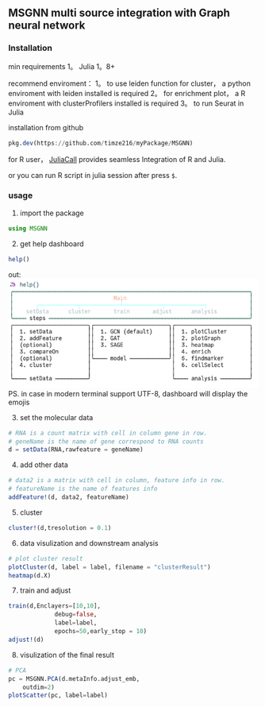 ## MSGNN multi source integration with Graph neural network

### Installation 
min requirements 
1。 Julia 1。8+

recommend enviroment： 
1。 to use leiden function for cluster， a python enviroment with leiden installed is required
2。 for enrichment plot， a R enviroment with clusterProfilers installed is required
3。 to run Seurat in Julia

installation from github 
```julia
pkg.dev(https://github.com/timze216/myPackage/MSGNN)
```
for R user，  [JuliaCall](https://cran.r-project.org/web/packages/JuliaCall/readme/README.html) provides seamless Integration of R and Julia.

or you can run R script in julia session after press `$`.


### usage
1. import the package
```julia
using MSGNN 
```

2. get help dashboard
```julia
help()
```
out:
![](./img/dashboard.png) 
PS. in case in modern terminal support UTF-8, dashboard will display the emojis

3. set the molecular data
```julia
# RNA is a count matrix with cell in column gene in row.
# geneName is the name of gene correspond to RNA counts
d = setData(RNA,rawfeature = geneName) 
```

4. add other data
```julia
# data2 is a matrix with cell in column, feature info in row.
# featureName is the name of features info
addFeature!(d, data2, featureName)
```

5. cluster
```julia 
cluster!(d,tresolution = 0.1) 
```


6. data visulization and downstream analysis
```julia
# plot cluster result
plotCluster(d, label = label, filename = "clusterResult")
heatmap(d.X)
```


7. train and adjust 
```julia
train(d,Enclayers=[10,10],
             debug=false,
             label=label,
             epochs=50,early_stop = 10)
adjust!(d)
```

8. visulization of the final result
```julia
# PCA
pc = MSGNN.PCA(d.metaInfo.adjust_emb,
	outdim=2)
plotScatter(pc,	label=label)
```
